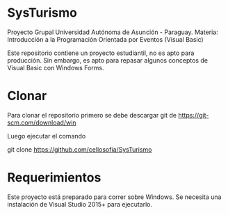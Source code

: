 # SysTurismo
Proyecto Grupal Universidad Autónoma de Asunción - Paraguay. Materia: Introducción a la Programación Orientada por Eventos (Visual Basic)

Este repositorio contiene un proyecto estudiantil, no es apto para producción. Sin embargo, es apto para repasar algunos conceptos de Visual Basic con Windows Forms.

# Clonar
Para clonar el repositorio primero se debe descargar git de https://git-scm.com/download/win

Luego ejecutar el comando

git clone https://github.com/cellosofia/SysTurismo

# Requerimientos
Este proyecto está preparado para correr sobre Windows. Se necesita una instalación de Visual Studio 2015+ para ejecutarlo.
